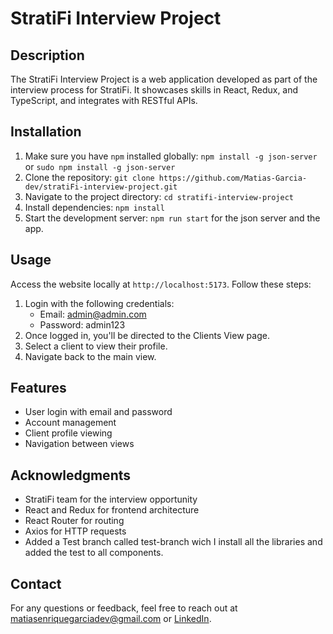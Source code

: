 

# StratiFi Interview Project

## Description
The StratiFi Interview Project is a web application developed as part of the interview process for StratiFi. It showcases skills in React, Redux, and TypeScript, and integrates with RESTful APIs.

## Installation
1. Make sure you have `npm` installed globally: `npm install -g json-server` or `sudo npm install -g json-server`
2. Clone the repository: `git clone https://github.com/Matias-Garcia-dev/stratiFi-interview-project.git`
3. Navigate to the project directory: `cd stratifi-interview-project`
4. Install dependencies: `npm install`
5. Start the development server: `npm run start` for the json server and the app.

## Usage
Access the website locally at `http://localhost:5173`. Follow these steps:
1. Login with the following credentials:
   - Email: admin@admin.com
   - Password: admin123
2. Once logged in, you'll be directed to the Clients View page.
3. Select a client to view their profile.
4. Navigate back to the main view.

## Features
- User login with email and password
- Account management
- Client profile viewing
- Navigation between views

## Acknowledgments
- StratiFi team for the interview opportunity
- React and Redux for frontend architecture
- React Router for routing
- Axios for HTTP requests
- Added a Test branch called test-branch wich I install all the libraries and added the test to all components.

## Contact
For any questions or feedback, feel free to reach out at matiasenriquegarciadev@gmail.com or [LinkedIn](https://www.linkedin.com/in/matias-garcia-1a661153/).
